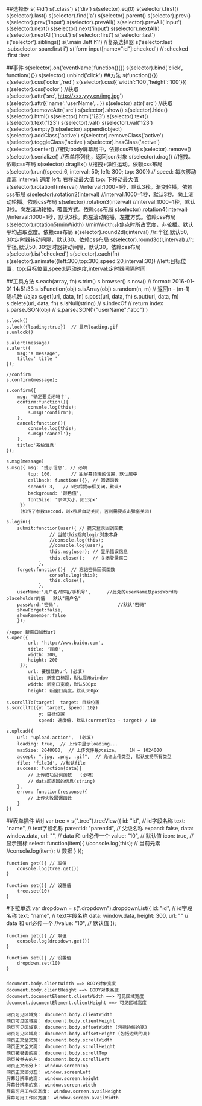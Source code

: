 ﻿##选择器
    s('#id')
    s('.class')
    s('div')
    s(selector).eq(0)
    s(selector).first()
    s(selector).last()
    s(selector).find('a')
    s(selector).parent()
    s(selector).prev()
    s(selector).prev('input')
    s(selector).prevAll()
    s(selector).prevAll('input')
    s(selector).next()
    s(selector).next('input')
    s(selector).nextAll()
    s(selector).nextAll('input')
    s('selector:first')
    s('selector:last')
    s('selector').siblings()
    s('.main .left h1') //复杂选择器
    s('selector:last .subselector span:first i')
    s('form input[name="id"]:checked')  // :checked :first :last

##事件
    s(selector).on('eventName',function(){})
    s(selector).bind('click', function(){})
    s(selector).unbind('click')
##方法
    s(function(){})
    s(selector).css('color','red')
    s(selector).css({'width':'100','height':'100'}})
    s(selector).css('color')    //获取
    s(selector).attr('src','http://xxx.yyy.cn/img.jpg')
    s(selector).attr({'name':'userName',...})
    s(selector).attr('src')  //获取
    s(selector).removeAttr('src')
    s(selector).show()
    s(selector).hide()
    s(selector).html()
    s(selector).html('<i>123</i>')
    s(selector).text()
    s(selector).text('123')
    s(selector).val()
    s(selector).val('123')
    s(selector).empty()
    s(selector).append(object)
    s(selector).addClass('active')
    s(selector).removeClass('active')
    s(selector).toggleClass('active')
    s(selector).hasClass('active')
    s(selector).center()    //相对body屏幕居中，依赖css布局
    s(selector).remove()
    s(selector).serialize() //表单序列化，返回json对象
    s(selector).drag()      //拖拽。依赖css布局
    s(selector).dragEx()    //拖拽+弹性运动。依赖css布局
    s(selector).run({speed:6, interval: 50; left: 300; top: 300}) //
                    speed: 每次移动距离
                    interval: 速度
                    left: 右移动最大值
                    top: 下移动最大值
    s(selector).rotation1(interval)     //interval:1000=1秒，默认3秒。渐变轮播。依赖css布局
    s(selector).rotation2(interval)     //interval:1000=1秒，默认3秒。向上滚动轮播。依赖css布局
    s(selector).rotation3(interval)     //interval:1000=1秒，默认3秒。向左滚动轮播，覆盖方式。依赖css布局
    s(selector).rotation4(interval)     //interval:1000=1秒，默认3秒。向左滚动轮播，左推方式。依赖css布局
    s(selector).rotation5(minWidth)     //minWidth:非焦点时所占宽度，非轮播。默认平均占取宽度。依赖css布局
    s(selector).round2d(r,interval)     //r:半径,默认50, 30:定时器转动间隔，默认30。依赖css布局
    s(selector).round3d(r,interval)     //r:半径,默认50, 30:定时器转动间隔，默认30。依赖css布局
    s(selector).is(':checked')
    s(selector).each(fn)
    s(selector).animate({left:300,top:300,speed:20,interval:30})	//left:目标位置，top:目标位置,speed:运动速度,interval:定时器间隔时间

##工具方法
    s.each(array, fn)
    s.trim()
    s.browser()
    s.now()                 // format: 2016-01-01 14:51:33
    s.isFunction(obj)
    s.isArray(obj)
    s.random(n, m)         // 返回n - (m-1) 随机数
    //ajax
    s.get(url, data, fn)
    s.post(url, data, fn)
    s.put(url, data, fn)
    s.delete(url, data, fn)
    s.isNull(string)
    //
    s.indexOf               // return index
    s.parseJSON(obj)        // s.parseJSON('{"userName":"abc"}')

    s.lock()
    s.lock({loading:true})  // 显示loading.gif
    s.unlock()

    s.alert(message)
    s.alert({
        msg:'a message',
        title:' title '
    });

    //confirm
    s.confirm(message);

    s.confirm({
        msg: '确定要关闭吗？',
        confirm:function(){
            console.log(this);
            s.msg('confirm');
        },
        cancel:function(){
            console.log(this);
            s.msg('cancel');
        },
        title:'系统消息'
    });

    s.msg(message)
    s.msg({ msg: '提示信息', // 必填
            top: 100,       // 距屏幕顶端的位置，默认居中
            callback: function(){}, // 回调函数
            second: 3,   // x秒后提示框关闭，默认3
            background: '颜色值',
            fontSize: '字体大小，如13px'
         })
         (如传了参数second，则x秒后自动关闭，否则需要点击弹窗关闭)

    s.login({
        submit:function(user){ // 提交登录回调函数
                    // 当前this指向login对象本身
                    //console.log(this);
                    //console.log(user);
                    this.msg(user); // 显示错误信息
                    this.close();   // 关闭登录窗口
                },
        forget:function(){  // 忘记密码回调函数
                    console.log(this);
                    this.close();
                },
        userName:'用户名/邮箱/手机号',      //此处的userName及passWord为 placeholder的值   默认"用户名"
        passWord:'密码',                      //默认"密码"
        showForget:false,
        showRemember:false
        });

    //open 新窗口加载url
    s.open({
            url: 'http://www.baidu.com',
            title: '百度',
            width: 300,
            height: 200
         });
            url: 要加载的url (必填)
            title: 新窗口标题，默认显示window
            width: 新窗口宽度，默认500px
            height: 新窗口高度，默认300px

    s.scrollTo(target)  target: 目标位置
    s.scrollTo({y: target, speed: 10})
                y: 目标位置
                speed: 速度值. 默认(currentTop - target) / 10

    s.upload({
        url: 'upload.action',  (必填)
        loading: true,  // 上传中显示loading...
        maxSize: 2048000,  // 上传文件最大size。    1M = 1024000
        accept: ".jpg, .png, .gif",  // 允许上传类型, 默认支持所有类型
        file: 'fileId', //默认file
        success: function(data){   
            // 上传成功回调函数   (必填)
            // data即返回的信息(string)
        },
        error: function(response){
            // 上传失败回调函数
        }
    })


##表单插件
#树
    var tree = s(".tree").treeView({
        id: "id", // id字段名称
        text: "name", // text字段名称
        parentId: "parentId", // 父级名称
        expand: false,
        data: window.data,
        url: "",  // data 和 url必传一个
        value: "10", // 默认值
        icon: true, // 显示图标
        select: function(item){
            //console.log(this); // 当前元素
            //console.log(item); // 数据
        }
    });

    function get(){ // 取值
        console.log(tree.get())
    }

    function set(){ // 设置值
        tree.set(10)
    }

#下拉单选
    var dropdown = s(".dropdown").dropdownList({
        id: "id", // id字段名称
        text: "name", // text字段名称
        data: window.data,
        height: 300,
        url: ""  // data 和 url必传一个
        //value: "10", // 默认值
    });

    function get(){ // 取值
        console.log(dropdown.get())
    }

    function set(){ // 设置值
        dropdown.set(10)
    }







###
    document.body.clientWidth ==> BODY对象宽度  
    document.body.clientHeight ==> BODY对象高度  
    document.documentElement.clientWidth ==> 可见区域宽度  
    document.documentElement.clientHeight ==> 可见区域高度  
      
    网页可见区域宽： document.body.clientWidth  
    网页可见区域高： document.body.clientHeight  
    网页可见区域宽： document.body.offsetWidth (包括边线的宽)  
    网页可见区域高： document.body.offsetHeight (包括边线的高)  
    网页正文全文宽： document.body.scrollWidth  
    网页正文全文高： document.body.scrollHeight  
    网页被卷去的高： document.body.scrollTop  
    网页被卷去的左： document.body.scrollLeft  
    网页正文部分上： window.screenTop  
    网页正文部分左： window.screenLeft  
    屏幕分辨率的高： window.screen.height  
    屏幕分辨率的宽： window.screen.width  
    屏幕可用工作区高度： window.screen.availHeight  
    屏幕可用工作区宽度： window.screen.availWidth 






























